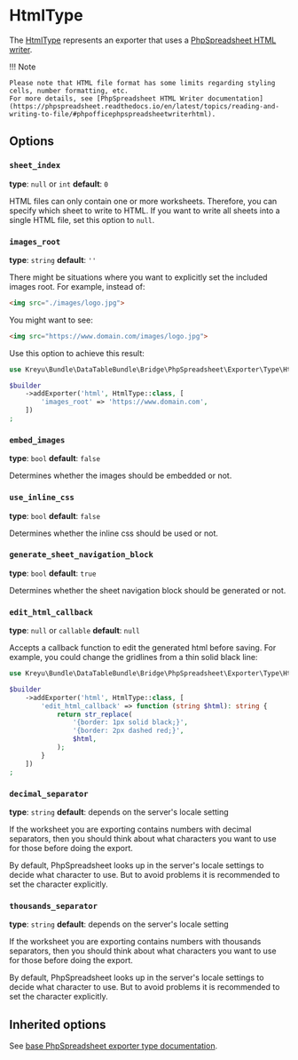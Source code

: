 # HtmlType

The [HtmlType](https://github.com/Kreyu/data-table-bundle/blob/main/src/Bridge/PhpSpreadsheet/Exporter/Type/HtmlType.php) represents an exporter that uses a [PhpSpreadsheet HTML writer](https://github.com/PHPOffice/PhpSpreadsheet/blob/master/src/PhpSpreadsheet/Writer/Html.php).

!!! Note

    Please note that HTML file format has some limits regarding styling cells, number formatting, etc.  
    For more details, see [PhpSpreadsheet HTML Writer documentation](https://phpspreadsheet.readthedocs.io/en/latest/topics/reading-and-writing-to-file/#phpofficephpspreadsheetwriterhtml).

## Options

### `sheet_index`

**type**: `null` or `int` **default**: `0`

HTML files can only contain one or more worksheets. 
Therefore, you can specify which sheet to write to HTML.
If you want to write all sheets into a single HTML file, set this option to `null`.

### `images_root`

**type**: `string` **default**: `''`

There might be situations where you want to explicitly set the included images root. For example, instead of:

```html
<img src="./images/logo.jpg">
```

You might want to see:

```html
<img src="https://www.domain.com/images/logo.jpg">
```

Use this option to achieve this result:

```php
use Kreyu\Bundle\DataTableBundle\Bridge\PhpSpreadsheet\Exporter\Type\HtmlType;

$builder
    ->addExporter('html', HtmlType::class, [
        'images_root' => 'https://www.domain.com',
    ])
;
```

### `embed_images`

**type**: `bool` **default**: `false`

Determines whether the images should be embedded or not.

### `use_inline_css`

**type**: `bool` **default**: `false`

Determines whether the inline css should be used or not.

### `generate_sheet_navigation_block`

**type**: `bool` **default**: `true`

Determines whether the sheet navigation block should be generated or not.

### `edit_html_callback`

**type**: `null` or `callable` **default**: `null`

Accepts a callback function to edit the generated html before saving. 
For example, you could change the gridlines from a thin solid black line:

```php
use Kreyu\Bundle\DataTableBundle\Bridge\PhpSpreadsheet\Exporter\Type\HtmlType;

$builder
    ->addExporter('html', HtmlType::class, [
        'edit_html_callback' => function (string $html): string {
            return str_replace(
                '{border: 1px solid black;}',
                '{border: 2px dashed red;}',
                $html,
            );
        } 
    ])
;
```

### `decimal_separator`

**type**: `string` **default**: depends on the server's locale setting

If the worksheet you are exporting contains numbers with decimal separators,
then you should think about what characters you want to use for those before doing the export.

By default, PhpSpreadsheet looks up in the server's locale settings to decide what character to use. 
But to avoid problems it is recommended to set the character explicitly.

### `thousands_separator`

**type**: `string` **default**: depends on the server's locale setting

If the worksheet you are exporting contains numbers with thousands separators,
then you should think about what characters you want to use for those before doing the export.

By default, PhpSpreadsheet looks up in the server's locale settings to decide what character to use.
But to avoid problems it is recommended to set the character explicitly.

## Inherited options

See [base PhpSpreadsheet exporter type documentation](/reference/exporting/#phpspreadsheettype).
